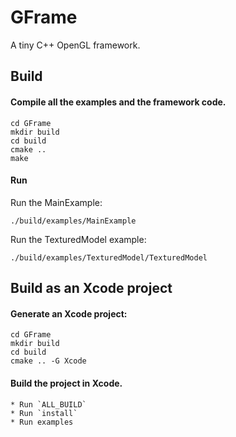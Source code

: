# GFrame
A tiny C++ OpenGL framework.

## Build
#### Compile all the examples and the framework code.

```
cd GFrame
mkdir build
cd build
cmake ..
make
```

#### Run
Run the MainExample:

```
./build/examples/MainExample
```

Run the TexturedModel example:

```        
./build/examples/TexturedModel/TexturedModel
```

## Build as an Xcode project

#### Generate an Xcode project:

```
cd GFrame
mkdir build
cd build
cmake .. -G Xcode
```

#### Build the project in Xcode.
    * Run `ALL_BUILD`
    * Run `install`
    * Run examples
